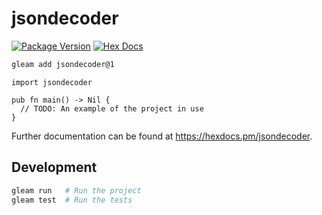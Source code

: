 # jsondecoder

[![Package Version](https://img.shields.io/hexpm/v/jsondecoder)](https://hex.pm/packages/jsondecoder)
[![Hex Docs](https://img.shields.io/badge/hex-docs-ffaff3)](https://hexdocs.pm/jsondecoder/)

```sh
gleam add jsondecoder@1
```
```gleam
import jsondecoder

pub fn main() -> Nil {
  // TODO: An example of the project in use
}
```

Further documentation can be found at <https://hexdocs.pm/jsondecoder>.

## Development

```sh
gleam run   # Run the project
gleam test  # Run the tests
```
